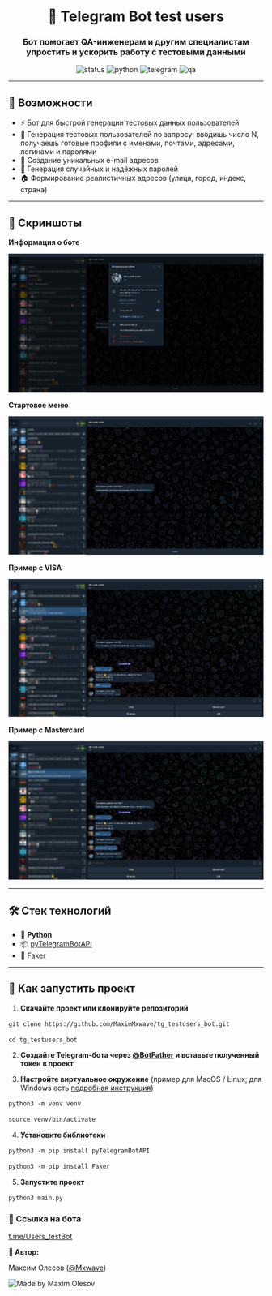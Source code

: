 <h1 align="center">🤖 Telegram Bot test users</h1>

<h3 align="center">
Бот помогает QA-инженерам и другим специалистам  
упростить и ускорить работу с тестовыми данными
</h3>

</p>

<p align="center">
  <img src="https://img.shields.io/badge/status-active-brightgreen" alt="status" />
  <img src="https://img.shields.io/badge/python-3.9+-blue" alt="python" />
  <img src="https://img.shields.io/badge/Telegram-Bot-blue?logo=telegram" alt="telegram" />
  <img src="https://img.shields.io/badge/QA-friendly-orange" alt="qa" />
</p>


---

## 🎯 Возможности

- ⚡ Бот для быстрой генерации тестовых данных пользователей  
- 👥 Генерация тестовых пользователей по запросу: вводишь число N, получаешь готовые профили с именами, почтами, адресами, логинами и паролями  
- 📧 Создание уникальных e-mail адресов  
- 🔑 Генерация случайных и надёжных паролей  
- 🏠 Формирование реалистичных адресов (улица, город, индекс, страна)

---

## 📸 Скриншоты

**Информация о боте**

![image](https://github.com/MaximMxwave/tg_creditcards_bot/blob/main/screenshots/info.png)

**Стартовое меню**

![image](https://github.com/MaximMxwave/tg_creditcards_bot/blob/main/screenshots/start.png)

**Пример с VISA**

![image](https://github.com/MaximMxwave/tg_creditcards_bot/blob/main/screenshots/visa.png)

**Пример c Mastercard**

![image](https://github.com/MaximMxwave/tg_creditcards_bot/blob/main/screenshots/mastercard.png)

---

## 🛠 Стек технологий

- 🐍 **Python**  
- 📦 [pyTelegramBotAPI](https://pypi.org/project/pyTelegramBotAPI/)
- 🎲 [Faker](https://pypi.org/project/Faker/)

---

## 🚀 Как запустить проект

1. **Скачайте проект или клонируйте репозиторий**  
``` markdown
git clone https://github.com/MaximMxwave/tg_testusers_bot.git
```

``` markdown
cd tg_testusers_bot
```

2. **Создайте Telegram-бота через [@BotFather](https://t.me/BotFather) и вставьте полученный токен в проект**

3. **Настройте виртуальное окружение** (пример для MacOS / Linux; для Windows есть [подробная инструкция](https://realpython.com/python-virtual-environments-a-primer/#create-it))
``` markdown
python3 -m venv venv
```

``` markdown
source venv/bin/activate
```

4. **Установите библиотеки**
``` markdown
python3 -m pip install pyTelegramBotAPI
```
``` markdown
python3 -m pip install Faker
```
5. **Запустите проект**
``` markdown
python3 main.py
```

### 🔗 Ссылка на бота
[t.me/Users_testBot](https://t.me/Users_testBot)


**👤 Автор:**

Максим Олесов ([@Mxwave](https://t.me/Mxwave))

<p align="left">
  <img src="https://img.shields.io/badge/Made%20by-Maxim%20Olesov-blue?style=for-the-badge&logo=github" alt="Made by Maxim Olesov" />
</p>
